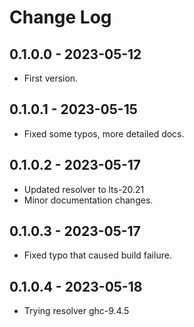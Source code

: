# Change Log

## 0.1.0.0 - 2023-05-12
* First version.

## 0.1.0.1 - 2023-05-15
* Fixed some typos, more detailed docs.

## 0.1.0.2 - 2023-05-17
* Updated resolver to lts-20.21
* Minor documentation changes.	

## 0.1.0.3 - 2023-05-17
* Fixed typo that caused build failure.

## 0.1.0.4 - 2023-05-18
* Trying resolver ghc-9.4.5
